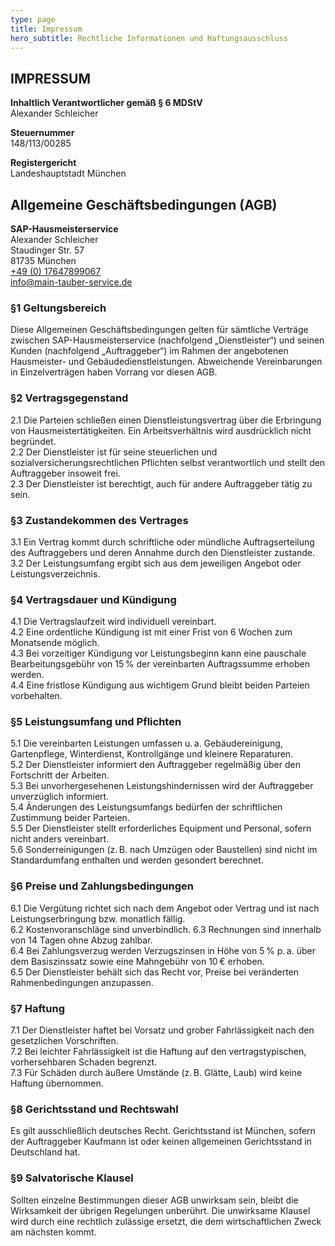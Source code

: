 ```yaml
---
type: page
title: Impressum
hero_subtitle: Rechtliche Informationen und Haftungsausschluss
---
```

## IMPRESSUM

**Inhaltlich Verantwortlicher gemäß § 6 MDStV**\
Alexander Schleicher

**Steuernummer**\
148/113/00285

**Registergericht**\
Landeshauptstadt München

## Allgemeine Geschäftsbedingungen (AGB)

**SAP-Hausmeisterservice**\
Alexander Schleicher\
Staudinger Str. 57\
81735 München\
[+49 (0) 17647899067](tel:+4917647899067)\
[info@main-tauber-service.de](mailto:info@main-tauber-service.de)

### §1 Geltungsbereich

Diese Allgemeinen Geschäftsbedingungen gelten für sämtliche Verträge zwischen SAP-Hausmeisterservice (nachfolgend „Dienstleister“) und seinen Kunden (nachfolgend „Auftraggeber“) im Rahmen der angebotenen Hausmeister- und Gebäudedienstleistungen. Abweichende Vereinbarungen in Einzelverträgen haben Vorrang vor diesen AGB.

### §2 Vertragsgegenstand

2.1 Die Parteien schließen einen Dienstleistungsvertrag über die Erbringung von Hausmeistertätigkeiten. Ein Arbeitsverhältnis wird ausdrücklich nicht begründet.\
2.2 Der Dienstleister ist für seine steuerlichen und sozialversicherungsrechtlichen Pflichten selbst verantwortlich und stellt den Auftraggeber insoweit frei.\
2.3 Der Dienstleister ist berechtigt, auch für andere Auftraggeber tätig zu sein.

### §3 Zustandekommen des Vertrages

3.1 Ein Vertrag kommt durch schriftliche oder mündliche Auftragserteilung des Auftraggebers und deren Annahme durch den Dienstleister zustande.\
3.2 Der Leistungsumfang ergibt sich aus dem jeweiligen Angebot oder Leistungsverzeichnis.

### §4 Vertragsdauer und Kündigung

4.1 Die Vertragslaufzeit wird individuell vereinbart.\
4.2 Eine ordentliche Kündigung ist mit einer Frist von 6 Wochen zum Monatsende möglich.\
4.3 Bei vorzeitiger Kündigung vor Leistungsbeginn kann eine pauschale Bearbeitungsgebühr von 15 % der vereinbarten Auftragssumme erhoben werden.\
4.4 Eine fristlose Kündigung aus wichtigem Grund bleibt beiden Parteien vorbehalten.

### §5 Leistungsumfang und Pflichten

5.1 Die vereinbarten Leistungen umfassen u. a. Gebäudereinigung, Gartenpflege, Winterdienst, Kontrollgänge und kleinere Reparaturen.\
5.2 Der Dienstleister informiert den Auftraggeber regelmäßig über den Fortschritt der Arbeiten.\
5.3 Bei unvorhergesehenen Leistungshindernissen wird der Auftraggeber unverzüglich informiert.\
5.4 Änderungen des Leistungsumfangs bedürfen der schriftlichen Zustimmung beider Parteien.\
5.5 Der Dienstleister stellt erforderliches Equipment und Personal, sofern nicht anders vereinbart.\
5.6 Sonderreinigungen (z. B. nach Umzügen oder Baustellen) sind nicht im Standardumfang enthalten und werden gesondert berechnet.

### §6 Preise und Zahlungsbedingungen

6.1 Die Vergütung richtet sich nach dem Angebot oder Vertrag und ist nach Leistungserbringung bzw. monatlich fällig.\
6.2 Kostenvoranschläge sind unverbindlich. 6.3 Rechnungen sind innerhalb von 14 Tagen ohne Abzug zahlbar.\
6.4 Bei Zahlungsverzug werden Verzugszinsen in Höhe von 5 % p. a. über dem Basiszinssatz sowie eine Mahngebühr von 10 € erhoben.\
6.5 Der Dienstleister behält sich das Recht vor, Preise bei veränderten Rahmenbedingungen anzupassen.

### §7 Haftung

7.1 Der Dienstleister haftet bei Vorsatz und grober Fahrlässigkeit nach den gesetzlichen Vorschriften.\
7.2 Bei leichter Fahrlässigkeit ist die Haftung auf den vertragstypischen, vorhersehbaren Schaden begrenzt.\
7.3 Für Schäden durch äußere Umstände (z. B. Glätte, Laub) wird keine Haftung übernommen.

### §8 Gerichtsstand und Rechtswahl

Es gilt ausschließlich deutsches Recht. Gerichtsstand ist München, sofern der Auftraggeber Kaufmann ist oder keinen allgemeinen Gerichtsstand in Deutschland hat.

### §9 Salvatorische Klausel

Sollten einzelne Bestimmungen dieser AGB unwirksam sein, bleibt die Wirksamkeit der übrigen Regelungen unberührt. Die unwirksame Klausel wird durch eine rechtlich zulässige ersetzt, die dem wirtschaftlichen Zweck am nächsten kommt.
